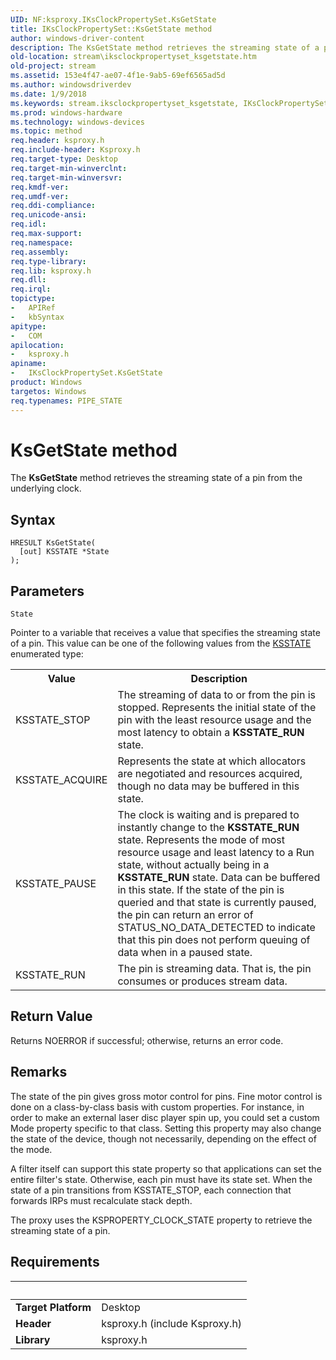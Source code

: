 ```yaml
---
UID: NF:ksproxy.IKsClockPropertySet.KsGetState
title: IKsClockPropertySet::KsGetState method
author: windows-driver-content
description: The KsGetState method retrieves the streaming state of a pin from the underlying clock.
old-location: stream\iksclockpropertyset_ksgetstate.htm
old-project: stream
ms.assetid: 153e4f47-ae07-4f1e-9ab5-69ef6565ad5d
ms.author: windowsdriverdev
ms.date: 1/9/2018
ms.keywords: stream.iksclockpropertyset_ksgetstate, IKsClockPropertySet, IKsClockPropertySet interface [Streaming Media Devices], KsGetState method, ksproxy_d14aea61-913f-44f9-8fc0-08d31b9e8e50.xml, KsGetState, ksproxy/IKsClockPropertySet::KsGetState, KsGetState method [Streaming Media Devices], IKsClockPropertySet interface, KsGetState method [Streaming Media Devices], IKsClockPropertySet::KsGetState
ms.prod: windows-hardware
ms.technology: windows-devices
ms.topic: method
req.header: ksproxy.h
req.include-header: Ksproxy.h
req.target-type: Desktop
req.target-min-winverclnt: 
req.target-min-winversvr: 
req.kmdf-ver: 
req.umdf-ver: 
req.ddi-compliance: 
req.unicode-ansi: 
req.idl: 
req.max-support: 
req.namespace: 
req.assembly: 
req.type-library: 
req.lib: ksproxy.h
req.dll: 
req.irql: 
topictype:
-	APIRef
-	kbSyntax
apitype:
-	COM
apilocation:
-	ksproxy.h
apiname:
-	IKsClockPropertySet.KsGetState
product: Windows
targetos: Windows
req.typenames: PIPE_STATE
---
```



# KsGetState method
The <b>KsGetState</b> method retrieves the streaming state of a pin from the underlying clock.

## Syntax

````
HRESULT KsGetState(
  [out] KSSTATE *State
);
````

## Parameters

`State`

Pointer to a variable that receives a value that specifies the streaming state of a pin. This value can be one of the following values from the <a href="..\ks\ne-ks-pksstate.md">KSSTATE</a> enumerated type:
<table>
<tr>
<th>Value</th>
<th>Description</th>
</tr>
<tr>
<td>
KSSTATE_STOP

</td>
<td>
The streaming of data to or from the pin is stopped. Represents the initial state of the pin with the least resource usage and the most latency to obtain a <b>KSSTATE_RUN</b> state. 

</td>
</tr>
<tr>
<td>
KSSTATE_ACQUIRE

</td>
<td>
Represents the state at which allocators are negotiated and resources acquired, though no data may be buffered in this state.

</td>
</tr>
<tr>
<td>
KSSTATE_PAUSE

</td>
<td>
The clock is waiting and is prepared to instantly change to the <b>KSSTATE_RUN</b> state. Represents the mode of most resource usage and least latency to a Run state, without actually being in a <b>KSSTATE_RUN</b> state. Data can be buffered in this state. If the state of the pin is queried and that state is currently paused, the pin can return an error of STATUS_NO_DATA_DETECTED to indicate that this pin does not perform queuing of data when in a paused state.

</td>
</tr>
<tr>
<td>
KSSTATE_RUN

</td>
<td>
The pin is streaming data. That is, the pin consumes or produces stream data.

</td>
</tr>
</table>


## Return Value

Returns NOERROR if successful; otherwise, returns an error code.

## Remarks

The state of the pin gives gross motor control for pins. Fine motor control is done on a class-by-class basis with custom properties. For instance, in order to make an external laser disc player spin up, you could set a custom Mode property specific to that class. Setting this property may also change the state of the device, though not necessarily, depending on the effect of the mode.

A filter itself can support this state property so that applications can set the entire filter's state. Otherwise, each pin must have its state set. When the state of a pin transitions from KSSTATE_STOP, each connection that forwards IRPs must recalculate stack depth.

The proxy uses the KSPROPERTY_CLOCK_STATE property to retrieve the streaming state of a pin.

## Requirements
| &nbsp; | &nbsp; |
| ---- |:---- |
| **Target Platform** | Desktop |
| **Header** | ksproxy.h (include Ksproxy.h) |
| **Library** | ksproxy.h |